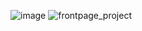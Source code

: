 ![image](https://user-images.githubusercontent.com/56783167/215238356-f88d533b-2720-4954-8d28-80e42df401b9.png)
![frontpage_project](https://user-images.githubusercontent.com/56783167/215238286-d7529f8b-b7a2-4469-ad5f-8864f7a043ca.png)

